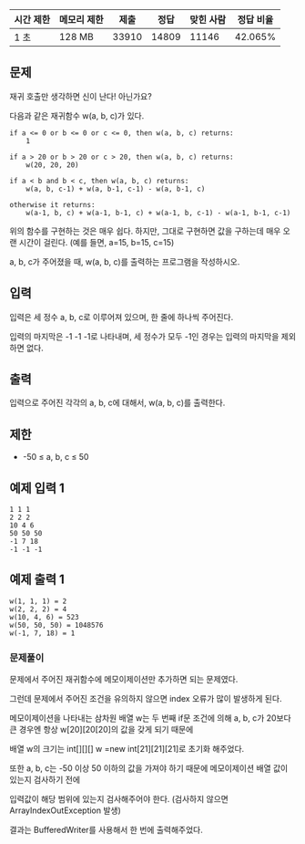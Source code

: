 | 시간 제한 | 메모리 제한 | 제출 | 정답 | 맞힌 사람 | 정답 비율 |
| --- | --- | --- | --- | --- | --- |
| 1 초 | 128 MB | 33910 | 14809 | 11146 | 42.065% |

## 문제

재귀 호출만 생각하면 신이 난다! 아닌가요?

다음과 같은 재귀함수 w(a, b, c)가 있다.

```
if a <= 0 or b <= 0 or c <= 0, then w(a, b, c) returns:
    1

if a > 20 or b > 20 or c > 20, then w(a, b, c) returns:
    w(20, 20, 20)

if a < b and b < c, then w(a, b, c) returns:
    w(a, b, c-1) + w(a, b-1, c-1) - w(a, b-1, c)

otherwise it returns:
    w(a-1, b, c) + w(a-1, b-1, c) + w(a-1, b, c-1) - w(a-1, b-1, c-1)
```

위의 함수를 구현하는 것은 매우 쉽다. 하지만, 그대로 구현하면 값을 구하는데 매우 오랜 시간이 걸린다. (예를 들면, a=15, b=15, c=15)

a, b, c가 주어졌을 때, w(a, b, c)를 출력하는 프로그램을 작성하시오.

## 입력

입력은 세 정수 a, b, c로 이루어져 있으며, 한 줄에 하나씩 주어진다. 

입력의 마지막은 -1 -1 -1로 나타내며, 세 정수가 모두 -1인 경우는 입력의 마지막을 제외하면 없다.

## 출력

입력으로 주어진 각각의 a, b, c에 대해서, w(a, b, c)를 출력한다.

## 제한

- -50 ≤ a, b, c ≤ 50

## 예제 입력 1

```
1 1 1
2 2 2
10 4 6
50 50 50
-1 7 18
-1 -1 -1
```

## 예제 출력 1

```
w(1, 1, 1) = 2
w(2, 2, 2) = 4
w(10, 4, 6) = 523
w(50, 50, 50) = 1048576
w(-1, 7, 18) = 1
```

### 문제풀이

문제에서 주어진 재귀함수에 메모이제이션만 추가하면 되는 문제였다.

그런데 문제에서 주어진 조건을 유의하지 않으면 index 오류가 많이 발생하게 된다.

메모이제이션을 나타내는 삼차원 배열 w는 두 번째 if문 조건에 의해 a, b, c가 20보다 큰 경우엔 항상 w[20][20[20]의 값을 갖게 되기 때문에

배열 w의 크기는 int[][][] w =new int[21][21][21]로 초기화 해주었다. 

또한 a, b, c는 -50 이상 50 이하의 값을 가져야 하기 때문에 메모이제이션 배열 값이 있는지 검사하기 전에

입력값이 해당 범위에 있는지 검사해주어야 한다. (검사하지 않으면 ArrayIndexOutException 발생)

결과는 BufferedWriter를 사용해서 한 번에 출력해주었다. 
